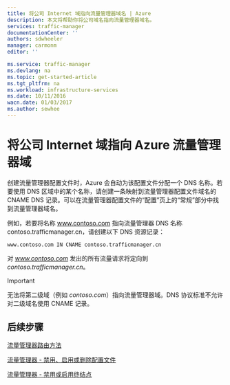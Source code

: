 ```yaml
---
title: 将公司 Internet 域指向流量管理器域名 | Azure
description: 本文将帮助你将公司域名指向流量管理器域名。
services: traffic-manager
documentationCenter: ''
authors: sdwheeler
manager: carmonm
editor: ''

ms.service: traffic-manager
ms.devlang: na
ms.topic: get-started-article
ms.tgt_pltfrm: na
ms.workload: infrastructure-services
ms.date: 10/11/2016
wacn.date: 01/03/2017
ms.author: sewhee
---
```


# 将公司 Internet 域指向 Azure 流量管理器域

创建流量管理器配置文件时，Azure 会自动为该配置文件分配一个 DNS 名称。若要使用 DNS 区域中的某个名称，请创建一条映射到流量管理器配置文件域名的 CNAME DNS 记录。可以在流量管理器配置文件的“配置”页上的“常规”部分中找到流量管理器域名。

例如，若要将名称 www.contoso.com 指向流量管理器 DNS 名称 contoso.trafficmanager.cn，请创建以下 DNS 资源记录：

```
www.contoso.com IN CNAME contoso.trafficmanager.cn
```

对 *www.contoso.com* 发出的所有流量请求将定向到 *contoso.trafficmanager.cn*。

>[!IMPORTANT]
> 无法将第二级域（例如 *contoso.com*）指向流量管理器域。DNS 协议标准不允许对二级域名使用 CNAME 记录。

## 后续步骤

[流量管理器路由方法](./traffic-manager-routing-methods.md)

[流量管理器 - 禁用、启用或删除配置文件](./disable-enable-or-delete-a-profile.md)

[流量管理器 - 禁用或启用终结点](./disable-or-enable-an-endpoint.md)

<!---HONumber=Mooncake_Quality_Review_1230_2016-->